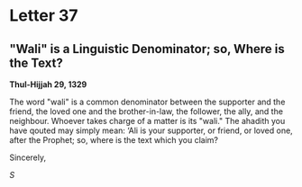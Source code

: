 Letter 37
=========

"Wali" is a Linguistic Denominator; so, Where is the Text?
----------------------------------------------------------

**Thul-Hijjah 29, 1329**

The word "wali" is a common denominator between the supporter and the
friend, the loved one and the brother-in-law, the follower, the ally,
and the neighbour. Whoever takes charge of a matter is its "wali." The
ahadith you have qouted may simply mean: ‘Ali is your supporter, or
friend, or loved one, after the Prophet; so, where is the text which you
claim?

Sincerely,

*S*


